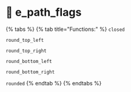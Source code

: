 # 👀 e\_path\_flags

{% tabs %}
{% tab title="Functions:" %}
`closed`

`round_top_left`

`round_top_right`

`round_bottom_left`

`round_bottom_right`

`rounded`
{% endtab %}
{% endtabs %}
